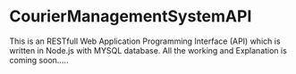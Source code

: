 # CourierManagementSystemAPI
This is an RESTfull Web Application Programming Interface (API) which is written in Node.js with MYSQL database.
All the working and Explanation is coming soon.....
